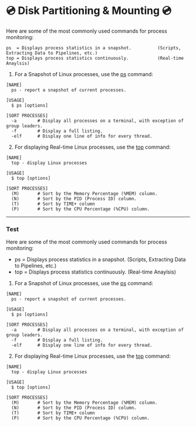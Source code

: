 <!--Process_Monitoring-->
# :cd: Disk Partitioning & Mounting :cd:
Here are some of the most commonly used commands for process monitoring:
```
ps  = Displays process statistics in a snapshot.          (Scripts, Extracting Data to Pipelines, etc.)
top = Displays process statistics continuously.           (Real-time Anaylsis)
```
1. For a Snapshot of Linux processes, use the [ps](https://man7.org/linux/man-pages/man1/ps.1.html) command:
```
[NAME]
  ps - report a snapshot of current processes.
  
[USAGE]
  $ ps [options]
  
[SORT PROCESSES]
  -a        # Display all processes on a terminal, with exception of group leaders.
  -f        # Display a full listing.
  -elf      # Display one line of info for every thread.
```

2. For displaying Real-time Linux processes, use the [top](https://man7.org/linux/man-pages/man1/top.1.html) command:
```
[NAME]
  top - display Linux processes
  
[USAGE]
  $ top [options]
  
[SORT PROCESSES]
  (M)       # Sort by the Memory Percentage (%MEM) column.
  (N)       # Sort by the PID (Process ID) column.
  (T)       # Sort by TIME+ column
  (P)       # Sort by the CPU Percentage (%CPU) column.
```

___
<!--Process_Monitoring-->
### Test

Here are some of the most commonly used commands for process monitoring:
- ps = Displays process statistics in a snapshot. (Scripts, Extracting Data to Pipelines, etc.)
- top = Displays process statistics continuously. (Real-time Anaylsis)

1. For a Snapshot of Linux processes, use the [ps](https://man7.org/linux/man-pages/man1/ps.1.html) command:
```
[NAME]
  ps - report a snapshot of current processes.
  
[USAGE]
  $ ps [options]
  
[SORT PROCESSES]
  -a        # Display all processes on a terminal, with exception of group leaders.
  -f        # Display a full listing.
  -elf      # Display one line of info for every thread.
```

2. For displaying Real-time Linux processes, use the [top](https://man7.org/linux/man-pages/man1/top.1.html) command:
```
[NAME]
  top - display Linux processes
  
[USAGE]
  $ top [options]
  
[SORT PROCESSES]
  (M)       # Sort by the Memory Percentage (%MEM) column.
  (N)       # Sort by the PID (Process ID) column.
  (T)       # Sort by TIME+ column
  (P)       # Sort by the CPU Percentage (%CPU) column.
```
